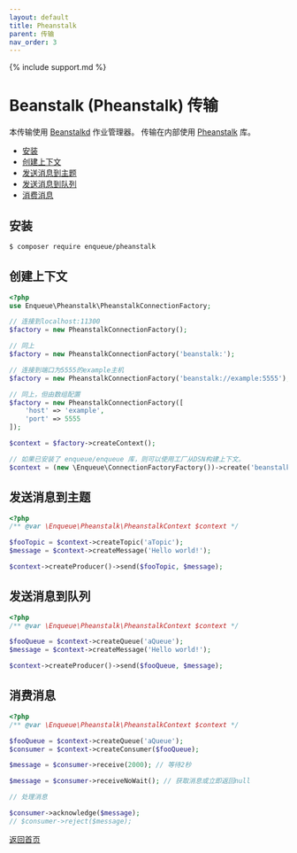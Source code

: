 ```yaml
---
layout: default
title: Pheanstalk
parent: 传输
nav_order: 3
---
```

{% include support.md %}

# Beanstalk (Pheanstalk) 传输

本传输使用 [Beanstalkd](http://kr.github.io/beanstalkd/) 作业管理器。
传输在内部使用 [Pheanstalk](https://github.com/pda/pheanstalk) 库。

* [安装](#安装)
* [创建上下文](#创建上下文)
* [发送消息到主题](#发送消息到主题)
* [发送消息到队列](#发送消息到队列)
* [消费消息](#消费消息)

## 安装

```bash
$ composer require enqueue/pheanstalk
```


## 创建上下文

```php
<?php
use Enqueue\Pheanstalk\PheanstalkConnectionFactory;

// 连接到localhost:11300
$factory = new PheanstalkConnectionFactory();

// 同上
$factory = new PheanstalkConnectionFactory('beanstalk:');

// 连接到端口为5555的example主机
$factory = new PheanstalkConnectionFactory('beanstalk://example:5555');

// 同上，但由数组配置
$factory = new PheanstalkConnectionFactory([
    'host' => 'example',
    'port' => 5555
]);

$context = $factory->createContext();

// 如果已安装了 enqueue/enqueue 库，则可以使用工厂从DSN构建上下文。
$context = (new \Enqueue\ConnectionFactoryFactory())->create('beanstalk:')->createContext();
```

## 发送消息到主题

```php
<?php
/** @var \Enqueue\Pheanstalk\PheanstalkContext $context */

$fooTopic = $context->createTopic('aTopic');
$message = $context->createMessage('Hello world!');

$context->createProducer()->send($fooTopic, $message);
```

## 发送消息到队列

```php
<?php
/** @var \Enqueue\Pheanstalk\PheanstalkContext $context */

$fooQueue = $context->createQueue('aQueue');
$message = $context->createMessage('Hello world!');

$context->createProducer()->send($fooQueue, $message);
```

## 消费消息

```php
<?php
/** @var \Enqueue\Pheanstalk\PheanstalkContext $context */

$fooQueue = $context->createQueue('aQueue');
$consumer = $context->createConsumer($fooQueue);

$message = $consumer->receive(2000); // 等待2秒

$message = $consumer->receiveNoWait(); // 获取消息或立即返回null

// 处理消息

$consumer->acknowledge($message);
// $consumer->reject($message);
```

[返回首页](../index.md)
